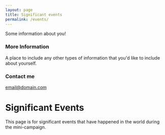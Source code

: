 ```yaml
---
layout: page
title: Significant events
permalink: /events/
---
```


Some information about you!

### More Information

A place to include any other types of information that you'd like to include about yourself.

### Contact me

[email@domain.com](mailto:email@domain.com)

# Significant Events

This page is for significant events that have happened in the world during the mini-campaign. 
